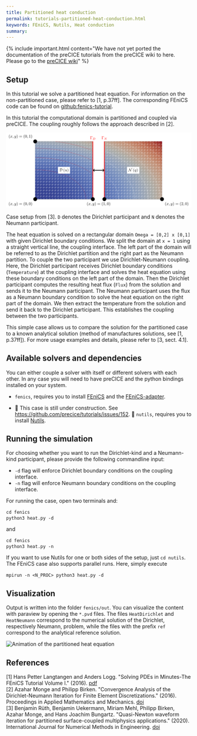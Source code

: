 ```yaml
---
title: Partitioned heat conduction
permalink: tutorials-partitioned-heat-conduction.html
keywords: FEniCS, Nutils, Heat conduction
summary:
---
```


{% include important.html content="We have not yet ported the documentation of the preCICE tutorials from the preCICE wiki to here. Please go to the [preCICE wiki](https://github.com/precice/precice/wiki#2-getting-started---tutorials)" %}

## Setup

In this tutorial we solve a partitioned heat equation. For information on the non-partitioned case, please refer to [1, p.37ff]. The corresponding FEniCS code can be found on [github:fenics-tutorial](https://github.com/hplgit/fenics-tutorial/blob/master/pub/python/vol1/ft03_heat.py).

In this tutorial the computational domain is partitioned and coupled via preCICE. The coupling roughly follows the approach described in [2].

![Case setup of partitioned-heat-conduction case](images/setup.png)

Case setup from [3]. `D` denotes the Dirichlet participant and `N` denotes the Neumann participant.

The heat equation is solved on a rectangular domain `Omega = [0,2] x [0,1]` with given Dirichlet boundary conditions. We split the domain at `x = 1` using a straight vertical line, the coupling interface. The left part of the domain will be referred to as the Dirichlet partition and the right part as the Neumann partition. To couple the two participant we use Dirichlet-Neumann coupling. Here, the Dirichlet participant receives Dirichlet boundary conditions (`Temperature`) at the coupling interface and solves the heat equation using these boundary conditions on the left part of the domain. Then the Dirichlet participant computes the resulting heat flux (`Flux`) from the solution and sends it to the Neumann participant. The Neumann participant uses the flux as a Neumann boundary condition to solve the heat equation on the right part of the domain. We then extract the temperature from the solution and send it back to the Dirichlet participant. This establishes the coupling between the two participants.

This simple case allows us to compare the solution for the partitioned case to a known analytical solution (method of manufactures solutions, see [1, p.37ff]). For more usage examples and details, please refer to [3, sect. 4.1].

## Available solvers and dependencies

You can either couple a solver with itself or different solvers with each other. In any case you will need to have preCICE and the python bindings installed on your system.

* `fenics`, requires you to install [FEniCS](https://fenicsproject.org/download/) and the [FEniCS-adapter](https://github.com/precice/fenics-adapter). 

* :construction: This case is still under construction. See https://github.com/precice/tutorials/issues/152. :construction: `nutils`, requires you to install [Nutils](http://www.nutils.org/en/latest/).

## Running the simulation

For choosing whether you want to run the Dirichlet-kind and a Neumann-kind participant, please provide the following commandline input:

* `-d` flag will enforce Dirichlet boundary conditions on the coupling interface.
* `-n` flag will enforce Neumann boundary conditions on the coupling interface.

For running the case, open two terminals and:

```
cd fenics
python3 heat.py -d
```

and

```
cd fenics
python3 heat.py -n
```

If you want to use Nutils for one or both sides of the setup, just `cd nutils`. The FEniCS case also supports parallel runs. Here, simply execute

```
mpirun -n <N_PROC> python3 heat.py -d
```

## Visualization

Output is written into the folder `fenics/out`. You can visualize the content with paraview by opening the `*.pvd` files. The files `HeatDirichlet` and `HeatNeumann` correspond to the numerical solution of the Dirichlet, respectively Neumann, problem, while the files with the prefix `ref` correspond to the analytical reference solution.

![Animation of the partitioned heat equation](HT_FEniCS_movie.gif)

## References

[1] Hans Petter Langtangen and Anders Logg. "Solving PDEs in Minutes-The FEniCS Tutorial Volume I." (2016). [pdf](https://fenicsproject.org/pub/tutorial/pdf/fenics-tutorial-vol1.pdf)  
[2] Azahar Monge and Philipp Birken. "Convergence Analysis of the Dirichlet-Neumann Iteration for Finite Element Discretizations." (2016). Proceedings in Applied Mathematics and Mechanics. [doi](https://doi.org/10.1002/pamm.201610355)  
[3] Benjamin Rüth, Benjamin Uekermann, Miriam Mehl, Philipp Birken, Azahar Monge, and Hans Joachim Bungartz. "Quasi-Newton waveform iteration for partitioned surface-coupled multiphysics applications." (2020). International Journal for Numerical Methods in Engineering. [doi](https://doi.org/10.1002/nme.6443)  
